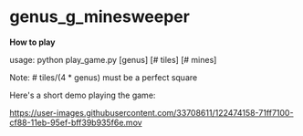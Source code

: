 # genus_g_minesweeper
 
**How to play**
 
usage: python play_game.py [genus] [# tiles] [# mines]

Note: # tiles/(4 * genus) must be a perfect square

Here's a short demo playing the game:

https://user-images.githubusercontent.com/33708611/122474158-71ff7100-cf88-11eb-95ef-bff39b935f6e.mov

